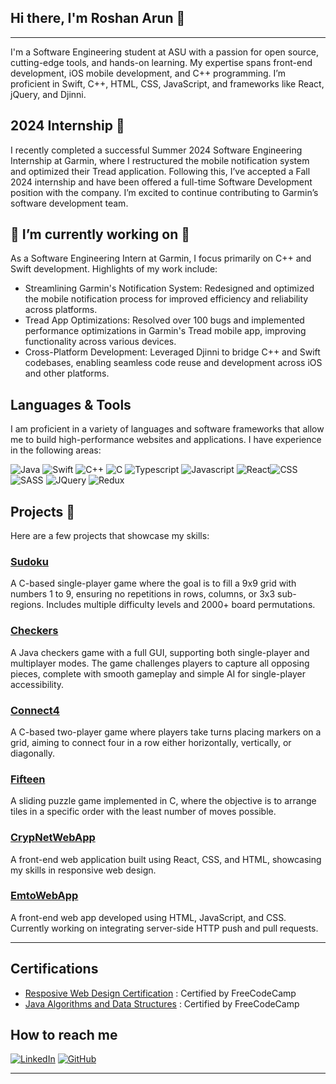 ## Hi there, I'm Roshan Arun 👋  
----

I'm a Software Engineering student at ASU with a passion for open source, cutting-edge tools, and hands-on learning. My expertise spans front-end development, iOS mobile development, and C++ programming. I’m proficient in Swift, C++, HTML, CSS, JavaScript, and frameworks like React, jQuery, and Djinni.



## 2024 Internship 🚀

I recently completed a successful Summer 2024 Software Engineering Internship at Garmin, where I restructured the mobile notification system and optimized their Tread application. Following this, I’ve accepted a Fall 2024 internship and have been offered a full-time Software Development position with the company. I’m excited to continue contributing to Garmin’s software development team.


## 🔭 I’m currently working on 🔭

As a Software Engineering Intern at Garmin, I focus primarily on C++ and Swift development. Highlights of my work include:

- Streamlining Garmin's Notification System: Redesigned and optimized the mobile notification process for improved efficiency and reliability across platforms.
- Tread App Optimizations: Resolved over 100 bugs and implemented performance optimizations in Garmin's Tread mobile app, improving functionality across various devices.
- Cross-Platform Development: Leveraged Djinni to bridge C++ and Swift codebases, enabling seamless code reuse and development across iOS and other platforms.


## Languages & Tools
I am proficient in a variety of languages and software frameworks that allow me to build high-performance websites and applications. I have experience in the following areas:

![Java](https://img.shields.io/badge/-Java-135ABC?style=style=flat&logo=java) ![Swift](https://img.shields.io/badge/-Swift-FA7343?style=flat&logo=swift) ![C++](https://img.shields.io/badge/-C++-00599C?style=flat&logo=c%2B%2B) ![C](https://img.shields.io/badge/-C-00599C?style=style=flat&logo=c) ![Typescript](https://img.shields.io/badge/-Typescript-007ACC?style=style=flat&logo=typescript) ![Javascript](https://img.shields.io/badge/-Javascript-F7DF1E?style=flat&logo=javascript) ![React](https://img.shields.io/badge/-React-20232a?style=style=flat&logo=react)![CSS](https://img.shields.io/badge/-CSS3-1572B6?style=style=flat&logo=css3) ![SASS](https://img.shields.io/badge/-SASS-CC6699?style=style=flat&logo=sass)  ![JQuery](https://img.shields.io/badge/-JQuery-0769AD?style=style=flat&logo=jQuery) ![Redux](https://img.shields.io/badge/-Redux-764ABC?style=style=flat&logo=redux)


## Projects 💼
Here are a few projects that showcase my skills:

### [Sudoku](https://github.com/RoshanArun/C-Programming/blob/main/Chapter%204/Sudoku.c)
A C-based single-player game where the goal is to fill a 9x9 grid with numbers 1 to 9, ensuring no repetitions in rows, columns, or 3x3 sub-regions. Includes multiple difficulty levels and 2000+ board permutations.

### [Checkers](https://github.com/RoshanArun/CSE-Schoolwork/tree/main/ser216/checkers) 
A Java checkers game with a full GUI, supporting both single-player and multiplayer modes. The game challenges players to capture all opposing pieces, complete with smooth gameplay and simple AI for single-player accessibility.

### [Connect4](https://github.com/RoshanArun/C-Programming/blob/main/Chapter%204/Connect4.c) 
A C-based two-player game where players take turns placing markers on a grid, aiming to connect four in a row either horizontally, vertically, or diagonally.

### [Fifteen](https://github.com/RoshanArun/C-Programming/blob/main/Chapter%204/Fifteen.c) 
A sliding puzzle game implemented in C, where the objective is to arrange tiles in a specific order with the least number of moves possible.

### [CrypNetWebApp](https://github.com/RoshanArun/CrypNet-WebApp) 
A front-end web application built using React, CSS, and HTML, showcasing my skills in responsive web design.

### [EmtoWebApp](https://github.com/RoshanArun/Emto-Web)
A front-end web app developed using HTML, JavaScript, and CSS. Currently working on integrating server-side HTTP push and pull requests.

_____
## Certifications

- [Resposive Web Design Certification](https://www.freecodecamp.org/certification/RoshanArun/responsive-web-design) : Certified by FreeCodeCamp
- [Java Algorithms and Data Structures](https://www.freecodecamp.org/certification/RoshanArun/javascript-algorithms-and-data-structures) : Certified by FreeCodeCamp 

## How to reach me

[![LinkedIn](https://img.shields.io/badge/-LinkedIn-black.svg?style=flat-square&logo=linkedin&colorB=555)](https://www.linkedin.com/in/roshan-arun-231a131b5/)
[![GitHub](https://img.shields.io/badge/-Github-black.svg?style=flat-square&logo=github&colorB=555)](https://github.com/roshan-arun) 
______


